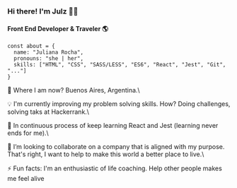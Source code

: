 ### Hi there! I'm Julz :woman_technologist:

#### Front End Developer & Traveler :earth_americas:


```
const about = {
  name: "Juliana Rocha",
  pronouns: "she | her",
  skills: ["HTML", "CSS", "SASS/LESS", "ES6", "React", "Jest", "Git", "..."]
}
```


:round_pushpin:&nbsp;Where I am now? Buenos Aires, Argentina.\

:bulb:&nbsp;I'm currently improving my problem solving skills. How? Doing challenges, solving taks at Hackerrank.\

:book:&nbsp;In continuous process of keep learning React and Jest (learning never ends for me).\   

:mag_right:&nbsp;I’m looking to collaborate on a company that is aligned with my purpose. That's right, I want to help to make this world a better place to live.\

⚡ Fun facts:&nbsp;I'm an enthusiastic of life coaching. Help other people makes me feel alive



<!--
**julziten/julziten** is a ✨ _special_ ✨ repository because its `README.md` (this file) appears on your GitHub profile.

Here are some ideas to get you started:

- 🔭 I’m currently working on ...
- 🌱 I’m currently learning ...
- 👯 I’m looking to collaborate on ...
- 🤔 I’m looking for help with ...
- 💬 Ask me about ...
- 📫 How to reach me: ...
- 😄 Pronouns: ...
- ⚡ Fun fact: ...
-->
